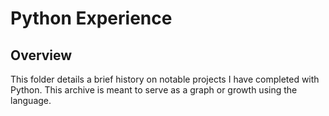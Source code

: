 # Python Experience

## Overview
This folder details a brief history on notable projects I have completed with Python. This archive is meant to serve as a graph or growth using the language. 
